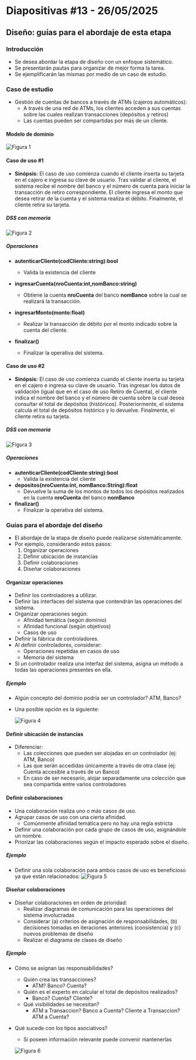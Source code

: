 # Diapositivas #13 - 26/05/2025

## Diseño: guías para el abordaje de esta etapa

### Introducción

- Se desea abordar la etapa de diseño con un enfoque sistemático.
- Se presentarán pautas para organizar de mejor forma la tarea.
- Se ejemplificarán las mismas por medio de un caso de estudio.

### Caso de estudio

- Gestión de cuentas de bancos a través de ATMs (cajeros automáticos):
    - A través de una red de ATMs, los clientes acceden a sus cuentas sobre las cuales realizan transacciones (depósitos y retiros)
    - Las cuentas pueden ser compartidas por más de un cliente.

#### Modelo de dominio

![Figura 1](./images/d13fig1.png)

#### Caso de uso #1

- **Sinópsis:** El caso de uso comienza cuando el cliente inserta su tarjeta en el cajero e ingresa su clave de usuario. Tras validar al cliente, el sistema recibe el nombre del banco y el número de cuenta para iniciar la transacción de retiro correspondiente. El cliente ingresa el monto que desea retirar de la cuenta y el sistema realiza el débito. Finalmente, el cliente retira su tarjeta.

##### DSS con memoria

![Figura 2](./images/d13fig2.png)

##### Operaciones

- **autenticarCliente(codCliente:string):bool**
    - Valida la existencia del cliente

- **ingresarCuenta(nroCuenta:int,nomBanco:string)**
    - Obtiene la cuenta **nroCuenta** del banco **nomBanco** sobre la cual se realizará la transacción.
- **ingresarMonto(monto:float)**
    - Realizar la transacción de débito por el monto indicado sobre la cuenta del cliente.
- **finalizar()**
    - Finalizar la operativa del sistema.

#### Caso de uso #2

- **Sinópsis:** El caso de uso comienza cuando el cliente inserta su tarjeta en el cajero e ingresa su clave de usuario. Tras ingresar los datos de validación (igual que en el caso de uso Retiro de Cuenta), el cliente indica el nombre del banco y el número de cuenta sobre la cual desea consultar el total de depósitos (históricos). Posteriormente, el sistema calcula el total de depósitos histórico y lo devuelve. Finalmente, el cliente retira su tarjeta.

##### DSS con memoria

![Figura 3](./images/d13fig3.png)

##### Operaciones

- **autenticarCliente(codCliente:string):bool**
    - Valida la existencia del cliente
- **depositos(nroCuenta:int, nomBanco:String):float**
    - Devuelve la suma de los montos de todos los depósitos realizados en la cuenta **nroCuenta** del banco **nomBanco**
- **finalizar()**
    - Finalizar la operativa del sistema.

### Guías para el abordaje del diseño

- El abordaje de la etapa de diseño puede realizarse sistemáticamente.
- Por ejemplo, considerando estos pasos:
    1. Organizar operaciones
    2. Definir ubicación de instancias
    3. Definir colaboraciones
    4. Diseñar colaboraciones

#### Organizar operaciones

- Definir los controladores a utilizar.
- Definir las interfaces del sistema que contendrán las operaciones del sistema.
- Organizar operaciones según:
    - Afinidad temática (según dominio)
    - Afinidad funcional (según objetivos)
    - Casos de uso
- Definir la fábrica de controladores.
- Al definir controladores, considerar:
    - Operaciones repetidas en casos de uso
    - Memoria del sistema
- Si un controlador realiza una interfaz del sistema, asigna un método a todas las operaciones presentes en ella.

##### Ejemplo

- Algún concepto del dominio podría ser un controlador? ATM, Banco?
- Una posible opción es la siguiente:

    ![Figura 4](./images/d13fig4.png)

#### Definir ubicación de instancias

- Diferenciar:
    - Las colecciones que pueden ser alojadas en un controlador (ej: ATM, Banco)
    - Las que serán accedidas únicamente a través de otra clase (ej: Cuenta accesible a través de un Banco)
    - En caso de ser necesario, alojar separadamente una colección que sea compartida entre varios controladores

#### Definir colaboraciones

- Una colaboración realiza uno o más casos de uso.
- Agrupar casos de uso con una cierta afinidad.
    - Comúnmente afinidad temática pero no hay una regla estricta
- Definir una colaboración por cada grupo de casos de uso, asignándole un nombre.
- Priorizar las colaboraciones según el impacto esperado sobre el diseño.

##### Ejemplo

- Definir una sola colaboración para ambos casos de uso es beneficioso ya que están relacionados:
    ![Figura 5](./images/d13fig5.png)

#### Diseñar colaboraciones

- Diseñar colaboraciones en orden de prioridad:
    - Realizar diagramas de comunicación para las operaciones del sistema involucradas
    - Considerar (a) criterios de asignación de responsabilidades, (b) decisiones tomadas en iteraciones anteriores (consistencia) y (c) nuevos problemas de diseño
    - Realizar el diagrama de clases de diseño

##### Ejemplo

- Cómo se asignan las responsabilidades?
    - Quién crea las transacciones?
        - ATM? Banco? Cuenta?
    - Quién es el experto en calcular el total de depósitos realizados?
        - Banco? Cuenta? Cliente?
    - Qué visibilidades se necesitan?
        - ATM a Transaccion? Banco a Cuenta? Cliente a Transaccion? ATM a Cuenta?
- Qué sucede con los tipos asociativos?
    - Si poseen información relevante puede convenir mantenerlas

    ![Figura 6](./images/d13fig6.png)